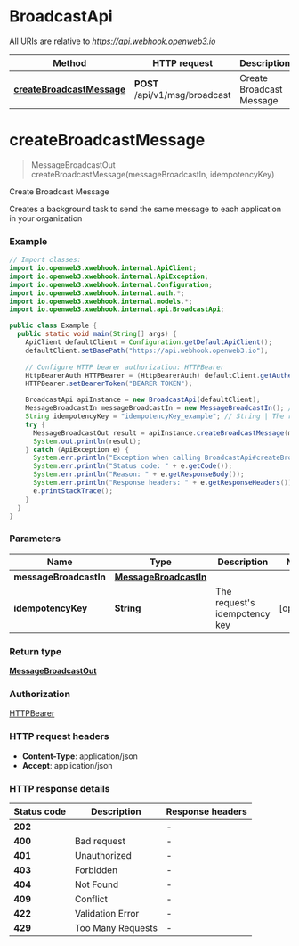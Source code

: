 # BroadcastApi

All URIs are relative to *https://api.webhook.openweb3.io*

Method | HTTP request | Description
------------- | ------------- | -------------
[**createBroadcastMessage**](BroadcastApi.md#createBroadcastMessage) | **POST** /api/v1/msg/broadcast | Create Broadcast Message


<a name="createBroadcastMessage"></a>
# **createBroadcastMessage**
> MessageBroadcastOut createBroadcastMessage(messageBroadcastIn, idempotencyKey)

Create Broadcast Message

Creates a background task to send the same message to each application in your organization

### Example
```java
// Import classes:
import io.openweb3.xwebhook.internal.ApiClient;
import io.openweb3.xwebhook.internal.ApiException;
import io.openweb3.xwebhook.internal.Configuration;
import io.openweb3.xwebhook.internal.auth.*;
import io.openweb3.xwebhook.internal.models.*;
import io.openweb3.xwebhook.internal.api.BroadcastApi;

public class Example {
  public static void main(String[] args) {
    ApiClient defaultClient = Configuration.getDefaultApiClient();
    defaultClient.setBasePath("https://api.webhook.openweb3.io");
    
    // Configure HTTP bearer authorization: HTTPBearer
    HttpBearerAuth HTTPBearer = (HttpBearerAuth) defaultClient.getAuthentication("HTTPBearer");
    HTTPBearer.setBearerToken("BEARER TOKEN");

    BroadcastApi apiInstance = new BroadcastApi(defaultClient);
    MessageBroadcastIn messageBroadcastIn = new MessageBroadcastIn(); // MessageBroadcastIn | 
    String idempotencyKey = "idempotencyKey_example"; // String | The request's idempotency key
    try {
      MessageBroadcastOut result = apiInstance.createBroadcastMessage(messageBroadcastIn, idempotencyKey);
      System.out.println(result);
    } catch (ApiException e) {
      System.err.println("Exception when calling BroadcastApi#createBroadcastMessage");
      System.err.println("Status code: " + e.getCode());
      System.err.println("Reason: " + e.getResponseBody());
      System.err.println("Response headers: " + e.getResponseHeaders());
      e.printStackTrace();
    }
  }
}
```

### Parameters

Name | Type | Description  | Notes
------------- | ------------- | ------------- | -------------
 **messageBroadcastIn** | [**MessageBroadcastIn**](MessageBroadcastIn.md)|  |
 **idempotencyKey** | **String**| The request&#39;s idempotency key | [optional]

### Return type

[**MessageBroadcastOut**](MessageBroadcastOut.md)

### Authorization

[HTTPBearer](../README.md#HTTPBearer)

### HTTP request headers

 - **Content-Type**: application/json
 - **Accept**: application/json

### HTTP response details
| Status code | Description | Response headers |
|-------------|-------------|------------------|
**202** |  |  -  |
**400** | Bad request |  -  |
**401** | Unauthorized |  -  |
**403** | Forbidden |  -  |
**404** | Not Found |  -  |
**409** | Conflict |  -  |
**422** | Validation Error |  -  |
**429** | Too Many Requests |  -  |


